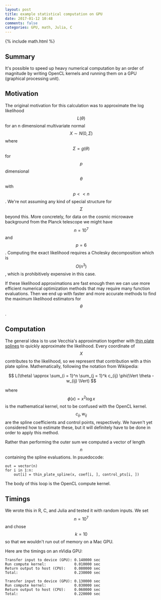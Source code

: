 ```yaml
---
layout: post
title: example statistical computation on GPU
date: 2017-01-12 10:48
comments: false
categories: GPU, math, Julia, C
---
```


{% include math.html %}

## Summary

It's possible to speed up heavy numerical computation by an order of magnitude by
writing OpenCL kernels and running them on a GPU (graphical processing
unit).

## Motivation

The original motivation for this calculation was to approximate the
log likelihood $$L(\theta)$$ for an n dimensional multivariate normal $$X \sim N(0, \Sigma)$$
where $$\Sigma = g(\theta)$$ for $$p$$ dimensional $$\theta$$ with $$p << n$$.
We're not assuming any kind of special structure for $$\Sigma$$ beyond this. More
concretely, for data on the cosmic microwave background from the Planck
telescope we might have $$n = 10^7$$ and $$p = 6$$.
Computing the exact likelihood requires a Cholesky decomposition which is
$$O(n^3)$$, which is prohibitively expensive in this case.

If these likelihood approximations are fast enough then we can use more
efficient numerical optimization methods that may require many function
evaluations.  Then we end up with faster and more accurate methods to find
the maximum likelihood estimators for $$\theta$$. 

## Computation

The general idea is to use Vecchia's approximation together with [thin
plate
splines](https://en.wikipedia.org/wiki/Thin_plate_spline#Radial_basis_function)
to quickly approximate the likelihood. Every coordinate of $$X$$ contributes
to the likelihood, so we represent that contribution with a thin plate
spline. Mathematically, following the notation from Wikipedia:

$$
    L(\theta) \approx \sum_{i = 1}^n \sum_{j = 1}^k c_{ij} \phi(\Vert \theta - w_{ij} \Vert)
$$

where $$\phi(x) = x^2 \log x$$ is the mathematical kernel, not to be confused
with the OpenCL kernel. $$c_{ij}, w_{ij}$$ are the spline coefficients and
control points, respectively. We haven't yet considered how to estimate
these, but it will definitely have to be done in order to apply this method.

Rather than performing the outer sum we computed a vector of length $$n$$
containing the spline evaluations. In psuedocode:
```
out = vector(n)
for i in 1:n:
    out[i] = thin_plate_spline(x, coef[i, ], control_pts[i, ])
```
The body of this loop is the OpenCL compute kernel.

## Timings

We wrote this in R, C, and Julia and tested it with random inputs. We set
$$n = 10^7$$ and chose $$k = 10$$ so that we wouldn't run out of memory on
a Mac GPU.

Here are the timings on an nVidia GPU:

```
Transfer input to device (GPU): 0.140000 sec
Run compute kernel:             0.010000 sec
Return output to host (CPU):    0.080000 sec
Total:                          0.230000 sec

Transfer input to device (GPU): 0.130000 sec
Run compute kernel:             0.030000 sec
Return output to host (CPU):    0.060000 sec
Total:                          0.220000 sec
```


